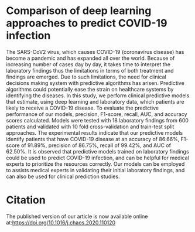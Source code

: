 # Comparison of deep learning approaches to predict COVID-19 infection

The SARS-CoV2 virus, which causes COVID-19 (coronavirus disease) has become a pandemic and has expanded all over the world.  Because of increasing number of cases day by day, it takes time to interpret the laboratory findings thus the limitations in terms of both treatment and findings are emerged. Due to such limitations, the need for clinical decisions making system with predictive algorithms has arisen. Predictive algorithms could potentially ease the strain on healthcare systems by identifying the diseases.  In this study, we perform clinical predictive models that estimate, using deep learning and laboratory data, which patients are likely to receive a COVID-19 disease. To evaluate the predictive performance of our models, precision, F1-score, recall, AUC, and accuracy scores calculated. Models were tested with 18 laboratory findings from 600 patients and validated with 10 fold cross-validation and train-test split approaches. The experimental results indicate that our predictive models identify patients that have COVID-19 disease at an accuracy of 86.66%, F1-score of 91.89%, precision of 86.75%, recall of 99.42%, and AUC of 62.50%. It is observed that predictive models trained on laboratory findings could be used to predict COVID-19 infection, and can be helpful for medical experts to prioritize the resources correctly. Our models can be employed to assists medical experts in validating their initial laboratory findings, and can also be used for clinical prediction studies.


# Citation

The published version of our article is now available online at:https://doi.org/10.1016/j.chaos.2020.110120
